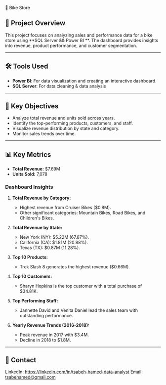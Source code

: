  🚴 Bike Store

## 📄 Project Overview  
This project focuses on analyzing sales and performance data for a bike store using **SQL Server && Power BI **. The dashboard provides insights into revenue, product performance, and customer segmentation.

---

## 🛠️ Tools Used  
- **Power BI**: For data visualization and creating an interactive dashboard.
- **SQL Server**: For data cleaning & data analysis 

---

## 🎯 Key Objectives  
- Analyze total revenue and units sold across years.  
- Identify the top-performing products, customers, and staff.  
- Visualize revenue distribution by state and category.  
- Monitor sales trends over time.

---

## 📊 Key Metrics  
- **Total Revenue:** $7.69M  
- **Units Sold:** 7,078  

### Dashboard Insights  
1. **Total Revenue by Category:**  
   - Highest revenue from Cruiser Bikes ($0.8M).  
   - Other significant categories: Mountain Bikes, Road Bikes, and Children's Bikes.  

2. **Total Revenue by State:**  
   - New York (NY): $5.22M (67.87%).  
   - California (CA): $1.81M (20.88%).  
   - Texas (TX): $0.87M (11.28%).  

3. **Top 10 Products:**  
   - Trek Slash 8 generates the highest revenue ($0.66M).  

4. **Top 10 Customers:**  
   - Sharyn Hopkins is the top customer with a total purchase of $34.81K.  

5. **Top Performing Staff:**  
   - Jannette David and Venita Daniel lead the sales team with outstanding performance.  

6. **Yearly Revenue Trends (2016-2018):**  
   - Peak revenue in 2017 with $3.4M.  
   - Decline in 2018 to $1.8M.  

---

## 📧 Contact  
LinkedIn: https://linkedin.com/in/tsabeh-hamed-data-analyst
Email: tsabehamed@gmail.com 
